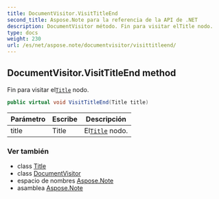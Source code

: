 ```yaml
---
title: DocumentVisitor.VisitTitleEnd
second_title: Aspose.Note para la referencia de la API de .NET
description: DocumentVisitor método. Fin para visitar elTitle nodo.
type: docs
weight: 230
url: /es/net/aspose.note/documentvisitor/visittitleend/
---
```

## DocumentVisitor.VisitTitleEnd method

Fin para visitar el[`Title`](../../title/) nodo.

```csharp
public virtual void VisitTitleEnd(Title title)
```

| Parámetro | Escribe | Descripción |
| --- | --- | --- |
| title | Title | El[`Title`](../../title/) nodo. |

### Ver también

* class [Title](../../title/)
* class [DocumentVisitor](../)
* espacio de nombres [Aspose.Note](../../documentvisitor/)
* asamblea [Aspose.Note](../../../)


